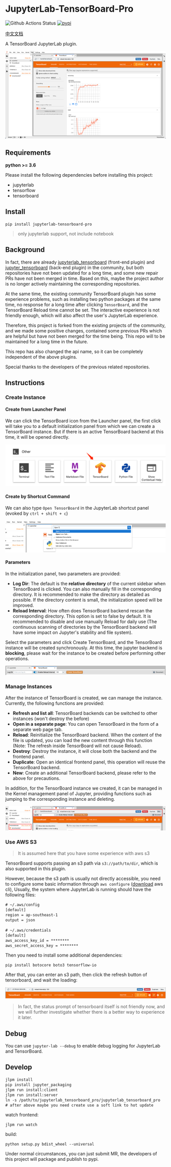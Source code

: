 # JupyterLab-TensorBoard-Pro

![Github Actions Status](https://github.com/HFAiLab/jupyterlab_tensorboard_pro/workflows/Build/badge.svg)&nbsp;[![pypi](https://img.shields.io/pypi/v/jupyterlab_tensorboard_pro.svg)](https://pypi.org/project/jupyterlab-tensorboard-pro/)

[中文文档](./README.zh-cn.md)

A TensorBoard JupyterLab plugin.

![](./images/tensorboard.step4.png)

## Requirements

**python >= 3.6**

Please install the following dependencies before installing this project:

- jupyterlab
- tensorflow
- tensorboard

## Install

```
pip install jupyterlab-tensorboard-pro
```

> only jupyterlab support, not include notebook

## Background

In fact, there are already [jupyterlab_tensorboard](https://github.com/chaoleili/jupyterlab_tensorboard) (front-end plugin) and [jupyter_tensorboard](https://github.com/lspvic/jupyter_tensorboard) (back-end plugin) in the community, but both repositories have not been updated for a long time, and some new repair PRs have not been merged in time. Based on this, maybe the project author is no longer actively maintaining the corresponding repositories.

At the same time, the existing community TensorBoard plugin has some experience problems, such as installing two python packages at the same time, no response for a long time after clicking `TensorBoard`, and the TensorBoard Reload time cannot be set. The interactive experience is not friendly enough, which will also affect the user's JupyterLab experience.

Therefore, this project is forked from the existing projects of the community, and we made some positive changes, contained some previous PRs which are helpful but have not been merged for the time being. This repo will to be maintained for a long time in the future.

This repo has also changed the api name, so it can be completely independent of the above plugins.

Special thanks to the developers of the previous related repositories.

## Instructions

### Create Instance

#### Create from Launcher Panel

We can click the TensorBoard icon from the Launcher panel, the first click will take you to a default initialization panel from which we can create a TensorBoard instance. But if there is an active TensorBoard backend at this time, it will be opened directly.

![](./images/tensorboard.step1.png)

#### Create by Shortcut Command

We can also type `Open TensorBoard` in the JupyterLab shortcut panel (evoked by `ctrl + shift + c`)

![](./images/tensorboard.step2.png)

#### Parameters

In the initialization panel, two parameters are provided:

- **Log Dir**: The default is the **relative directory** of the current sidebar when TensorBoard is clicked. You can also manually fill in the corresponding directory. It is recommended to make the directory as detailed as possible. If the directory content is small, the initialization speed will be improved.
- **Reload Interval**: How often does TensorBoard backend rescan the corresponding directory. This option is set to false by default. It is recommended to disable and use manually Reload for daily use (The continuous scanning of directories by the TensorBoard backend will have some impact on Jupyter's stability and file system).

Select the parameters and click Create TensorBoard, and the TensorBoard instance will be created synchronously. At this time, the jupyter backend is **blocking**, please wait for the instance to be created before performing other operations.

![](./images/tensorboard.step3.png)

### Manage Instances

After the instance of TensorBoard is created, we can manage the instance. Currently, the following functions are provided:

- **Refresh and list all**: TensorBoard backends can be switched to other instances (won't destroy the before)
- **Open in a separate page**: You can open TensorBoard in the form of a separate web page tab.
- **Reload**: Reinitialize the TensorBoard backend. When the content of the file is updated, you can load the new content through this function (Note: The refresh inside TensorBoard will not cause Reload).
- **Destroy**: Destroy the instance, it will close both the backend and the frontend panel.
- **Duplicate**: Open an identical frontend panel, this operation will reuse the TensorBoard backend.
- **New**: Create an additional TensorBoard backend, please refer to the above for precautions.

In addition, for the TensorBoard instance we created, it can be managed in the Kernel management panel of Jupyter, providing functions such as jumping to the corresponding instance and deleting.

![](./images/tensorboard.step5.png)

### Use AWS S3

> It is assumed here that you have some experience with aws s3

TensorBoard supports passing an s3 path via `s3://path/to/dir`, which is also supported in this plugin.

However, because the s3 path is usually not directly accessible, you need to configure some basic information through `aws configure` ([download](https://docs.aws.amazon.com/cli/latest/userguide/getting-started-install.html) aws cli), Usually, the system where JupyterLab is running should have the following files:

```shell
# ~/.aws/config
[default]
region = ap-southeast-1
output = json

# ~/.aws/credentials
[default]
aws_access_key_id = ********
aws_secret_access_key = ********
```

Then you need to install some additional dependencies:

```
pip install botocore boto3 tensorflow-io
```

After that, you can enter an s3 path, then click the refresh button of tensorboard, and wait the loading:

![](./images/tensorboard.step6.png)

> In fact, the status prompt of tensorboard itself is not friendly now, and we will further investigate whether there is a better way to experience it later.

## Debug

You can use `jupyter-lab --debug` to enable debug logging for JupyterLab and TensorBoard.

## Develop

```shell
jlpm install
pip install jupyter_packaging
jlpm run install:client
jlpm run install:server
ln -s /path/to/jupyterlab_tensorboard_pro/jupyterlab_tensorboard_pro
# after above maybe you need create use a soft link to hot update
```

watch frontend:
```
jlpm run watch
```

build:
```
python setup.py bdist_wheel --universal
```

Under normal circumstances, you can just submit MR, the developers of this project will package and publish to pypi.